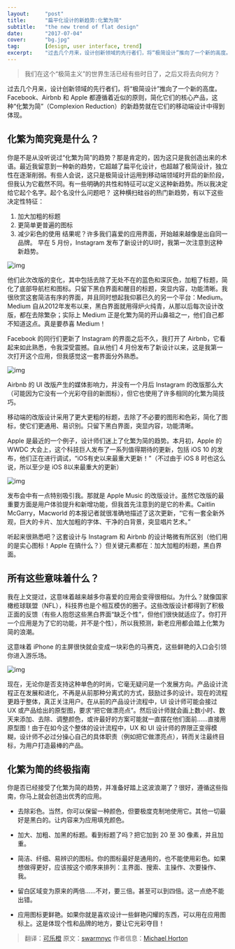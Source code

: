 ```yaml
---
layout:     "post"
title:      "扁平化设计的新趋势:化繁为简"
subtitle:   "the new trend of flat design"
date:       "2017-07-04"
cover:      "bg.jpg"
tag:        [design, user interface, trend]
excerpt:    "过去几个月来，设计创新领域的先行者们，将“极简设计”推向了一个新的高度。Facebook、Airbnb 和 Apple 都遵循着近似的原则，简化它们的核心产品。"
---
```


>我们在这个“极简主义”的世界生活已经有些时日了，之后又将去向何方？

过去几个月来，设计创新领域的先行者们，将“极简设计”推向了一个新的高度。Facebook、Airbnb 和 Apple 都遵循着近似的原则，简化它们的核心产品，这种“化繁为简”（Complexion Reduction）的新趋势就在它们的移动端设计中得到体现。

## 化繁为简究竟是什么？
你是不是从没听说过“化繁为简”的趋势？那是肯定的，因为这只是我创造出来的术语。最近我留意到一种新的趋势，它超越了扁平化设计，也超越了极简设计，独立性在逐渐削弱。有些人会说，这只是极简设计运用到移动端领域时开启的新阶段，但我认为它截然不同。有一些明确的共性和特征可以定义这种新趋势。所以我决定给它起个名字。起个名没什么问题吧？
这种横扫硅谷的热门新趋势，有以下这些决定性特征：
1. 加大加粗的标题
2. 更简单更普遍的图标
3. 减少彩色的使用
结果呢？许多我们喜爱的应用界面，开始越来越像是出自同一品牌。
早在 5 月份，Instagram 发布了新设计的UI时，我第一次注意到这种新趋势。

![img](http://7xib7m.com1.z0.glb.clouddn.com/img/article/2016/07-17/1-36N2-AkO-a6WLwh-5W0EmQ.png)

他们此次改版的变化，其中包括去除了无处不在的蓝色和深灰色，加粗了标题，简化了底部导航栏和图标。只留下黑白界面和醒目的标题，突显内容，功能清晰。我很欣赏这套简洁有序的界面，并且同时想起我仰慕已久的另一个平台：Medium。Medium 自从2012年发布以来，黑白界面就用得炉火纯青，从那以后每次设计改版，都在去除繁杂；实际上 Medium 正是化繁为简的开山鼻祖之一，他们自己都不知道这点。真是要恭喜 Medium！

Facebook 的同行们更新了 Instagram 的界面之后不久，我打开了 Airbnb，它看起来如此熟悉，令我深受震撼。自从他们 4 月份发布了新设计以来，这是我第一次打开这个应用，但我感觉这一套界面分外熟悉。

![img](http://7xib7m.com1.z0.glb.clouddn.com/img/article/2016/07-17/1-gGaeeFFmkDSRZ8NipWWRMA.png)

Airbnb 的 UI 改版产生的媒体影响力，并没有一个月后 Instagram 的改版那么大（可能因为它没有一个光彩夺目的新图标），但它也使用了许多相同的化繁为简技巧。

移动端的改版设计采用了更大更粗的标题，去除了不必要的图形和色彩，简化了图标，使它们更通用、易识别。只留下黑白界面，突显内容，功能清晰。

Apple 是最近的一个例子，设计师们迷上了化繁为简的趋势。本月初，Apple 的 WWDC 大会上，这个科技巨人发布了一系列值得期待的更新，包括 iOS 10 的发布，他们正在进行调试，“iOS有史以来最重大更新！”（不过由于 iOS 8 时也这么说，所以至少是 iOS 8以来最重大的更新）

![img](http://7xib7m.com1.z0.glb.clouddn.com/img/article/2016/07-17/1-SrA5FVya2uVIgIbp5stq3w.png)

发布会中有一点特别吸引我。那就是 Apple Music 的改版设计。虽然它改版的最重要方面是用户体验提升和新增功能，但我首先注意到的是它的朴素。Caitlin McGarry，Macworld 的本报记者就很准确地描述了这次更新，“它有一套全新外观，巨大的卡片、加大加粗的字体、干净的白背景，突显唱片艺术。”

听起来很熟悉吧？这套设计与 Instagram 和 Airbnb 的设计略微有所区别（他们用的是实心图标！Apple 在搞什么？）但关键元素都在：加大加粗的标题，黑白界面。

## 所有这些意味着什么？

我在上文提过，这意味着越来越多你喜爱的应用会变得很相似。为什么？就像国家橄榄球联盟（NFL），科技界也是个相互模仿的圈子。这些改版设计都得到了积极正面的反馈（有些人抱怨这些黑白界面“缺乏个性”，但他们很快就适应了。你打开一个应用是为了它的功能，并不是个性），所以我预测，新老应用都会踏上化繁为简的浪潮。

这意味着 iPhone 的主屏很快就会变成一块彩色的马赛克，这些鲜艳的入口会引领你进入游乐场。

![img](http://7xib7m.com1.z0.glb.clouddn.com/img/article/2016/07-17/image-57755fefe91a52e6507de3a5.png)

现在，无论你是否支持这种单色的时尚，它毫无疑问是一个发展方向。产品设计流程正在发展和进化，不再是从前那种分离式的方式，鼓励过多的设计。现在的流程更趋于整体，真正关注用户。在从前的产品设计流程中，UI 设计师可能会接过 UX 或产品给出的原型图，要求“把它做漂亮点”。然后设计师就会画上数小时、数天来添加、去除、调整颜色，或许最好的方案可能就一直摆在他们面前……直接用原型图！由于在如今这个整体的设计流程中，UX 和 UI 设计师的界限正变得模糊，设计师不必过分操心自己的具体职责（例如把它做漂亮点），转而关注最终目标，为用户打造最棒的产品。

## 化繁为简的终极指南

你是否已经接受了化繁为简的趋势，并准备好踏上这波浪潮了？很好，遵循这些指南，你马上就会创造出优秀的应用。

+ 去除彩色。当然，你可以保留一种颜色，但要极度克制地使用它。其他一切最好是黑白的。让内容来为应用填充颜色。

+ 加大、加粗、加黑的标题。看到标题了吗？把它加到 20 至 30 像素，并且加重。

+ 简洁、纤细、易辨识的图标。你的图标最好是通用的，也不能使用彩色。如果想做得更好，应该按这个顺序来排列：主界面、搜索、主操作、次要操作、我。

+ 留白区域变为原来的两倍……不对，要三倍。甚至可以到四倍。这一点绝不能出错。

+ 应用图标更鲜艳。如果你就是喜欢设计一些鲜艳闪耀的东西，可以用在应用图标上。这是体现个性和品牌的地方，要让它光彩夺目！

> 翻译：[可乐橙](http://colachan.com/post/3511)
原文：[swarmnyc](http://swarmnyc.com/whiteboard/complexion-reduction-a-new-trend-in-design-1)
作者信息：[Michael Horton](https://medium.com/@michaelhorton?source=post_header_lockup)
